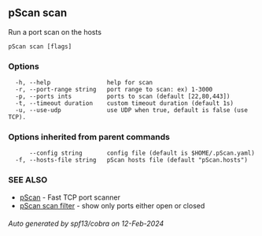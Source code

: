 ## pScan scan

Run a port scan on the hosts

```
pScan scan [flags]
```

### Options

```
  -h, --help                help for scan
  -r, --port-range string   port range to scan: ex) 1-3000
  -p, --ports ints          ports to scan (default [22,80,443])
  -t, --timeout duration    custom timeout duration (default 1s)
  -u, --use-udp             use UDP when true, default is false (use TCP).
```

### Options inherited from parent commands

```
      --config string       config file (default is $HOME/.pScan.yaml)
  -f, --hosts-file string   pScan hosts file (default "pScan.hosts")
```

### SEE ALSO

* [pScan](pScan.md)	 - Fast TCP port scanner
* [pScan scan filter](pScan_scan_filter.md)	 - show only ports either open or closed

###### Auto generated by spf13/cobra on 12-Feb-2024
